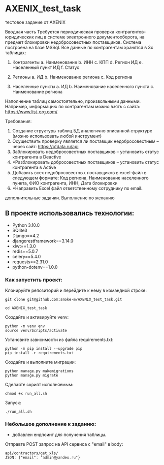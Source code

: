 # AXENIX_test_task
тестовое задание от AXENIX


Вводная часть
Требуется периодическая проверка контрагентов-юридических лиц в системе электронного документооборота, на предмет блокировки недобросовестных поставщиков.
Система построена на базе MSSql. Все данные по контрагентам хранятся в 3х таблицах:
1.	Контрагенты
a.	Наименование
b.	ИНН
c.	КПП
d.	Регион ИД
e.	Населенный пункт ИД
f.	Статус

2.	Регионы
a.	ИД
b.	Наименование региона
c.	Код региона

3.	Населенные пункты
a.	ИД
b.	Наименование населенного пункта
c.	Наименование региона

Наполнение таблиц самостоятельно, произвольными данными. Например, информацию по контрагентам можно взять с сайта: https://www.list-org.com/

Требования:
1.	Создание структуры таблиц БД аналогично описанной структуре (можно использовать любой инструмент)
2.	Осуществить проверку является ли поставщик недобросовестным – через сайт: https://ofdata.ru/api  
3.	Заблокировать недобросовестных поставщиков – установить статус контрагента в Deactive
4.	*Разблокировать добросовестных поставщиков – установить статус контрагента в Active
5.	Добавить всех недобросовестных поставщиков в excel-файл в следующем формате:
Код региона,	Наименование населенного пункта,	ФИО контрагента,	ИНН,	Дата блокировки
6.	*Направить Excel файл ответственному сотруднику по email.

дополнительные задачки. Выполнение по желанию


## В проекте использовались технологии:

- Python 3.10.0
- SQlite3
- Django==4.2
- djangorestframework==3.14.0
- xlwt==1.3.0
- redis==5.0.7
- celery==5.4.0
- requests==2.31.0
- python-dotenv==1.0.0

### Как запустить проект:

Клонируйте репозиторий и перейдите к нему в командной строке:

    git clone git@github.com:smoke-m/AXENIX_test_task.git

    cd AXENIX_test_task

Создайте и активируйте venv:

    python -m venv env
    source venv/Scripts/activate

Установите зависимости из файла requirements.txt:

    python -m pip install --upgrade pip
    pip install -r requirements.txt

Создайте и выполните миграции:

    python manage.py makemigrations
    python manage.py migrate

Сделайте скрипт исполняемым:

    chmod +x run_all.sh

Запуск:

    ./run_all.sh

### Небольшое дополнение к заданию:

- добавлен ендпоинт для получения таблицы.

Отправте POST запрос на API сервиса с "email" в body:

    api/contractors/get_xls/
    JSON: {"email": "admin@yandex.ru"}
